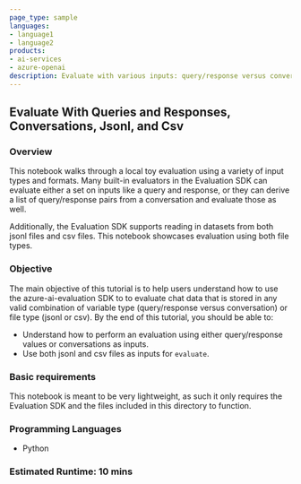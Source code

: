 ```yaml
---
page_type: sample
languages:
- language1
- language2
products:
- ai-services
- azure-openai
description: Evaluate with various inputs: query/response versus conversation, csv versus jsonl. 
---
```


## Evaluate With Queries and Responses, Conversations, Jsonl, and Csv

### Overview

This notebook walks through a local toy evaluation using a variety of input types and formats. Many built-in evaluators in the Evaluation SDK can evaluate either a set on inputs like a query and response, or they can derive a list of query/response pairs from a conversation and evaluate those as well.

Additionally, the Evaluation SDK supports reading in datasets from both jsonl files and csv files. This notebook showcases evaluation using both file types.

### Objective

The main objective of this tutorial is to help users understand how to use the azure-ai-evaluation SDK to to evaluate chat data that is stored in any valid combination of variable type (query/response versus conversation) or file type (jsonl or csv). By the end of this tutorial, you should be able to:

 - Understand how to perform an evaluation using either query/response values or conversations as inputs.
 - Use both jsonl and csv files as inputs for `evaluate`.

### Basic requirements

This notebook is meant to be very lightweight, as such it only requires the Evaluation SDK and the files included in this directory to function.

### Programming Languages
 - Python

### Estimated Runtime: 10 mins